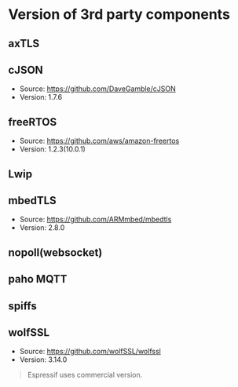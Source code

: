 # Version of 3rd party components

## axTLS

## cJSON
- Source: https://github.com/DaveGamble/cJSON
- Version: 1.7.6

## freeRTOS
- Source: https://github.com/aws/amazon-freertos
- Version: 1.2.3(10.0.1)

## Lwip

## mbedTLS
- Source: https://github.com/ARMmbed/mbedtls
- Version: 2.8.0

## nopoll(websocket)

## paho MQTT

## spiffs

## wolfSSL
- Source: https://github.com/wolfSSL/wolfssl
- Version: 3.14.0

> Espressif uses commercial version.
